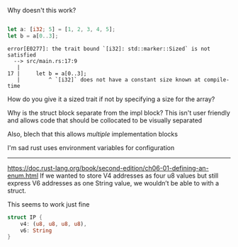 

Why doesn't this work?

```rust

let a: [i32; 5] = [1, 2, 3, 4, 5];
let b = a[0..3];

```

```
error[E0277]: the trait bound `[i32]: std::marker::Sized` is not satisfied
  --> src/main.rs:17:9
   |
17 |     let b = a[0..3];
   |         ^ `[i32]` does not have a constant size known at compile-time
```

How do you give it a sized trait if not by specifying a size for the array?

Why is the struct block separate from the impl block? This isn't user friendly and allows code that should be collocated to be visually separated

Also, blech that this allows *multiple* implementation blocks


I'm sad rust uses environment variables for configuration


------
https://doc.rust-lang.org/book/second-edition/ch06-01-defining-an-enum.html
If we wanted to store V4 addresses as four u8 values but still express V6 addresses as one String value, we wouldn’t be able to with a struct.

This seems to work just fine

```rust
struct IP {
    v4: (u8, u8, u8, u8),
    v6: String
}
```
